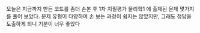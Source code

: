 오늘은 지금까지 만든 코드를 좀더 손본 후 1차 지필평가 물리학1 에 출제된 문제 몇가지를 풀어 보았다. 문제 유형이 다양하여 손 보는 과정이 쉽지는 않았지만, 그래도 정답을 도출하게 되니 기분이 너무 좋았다
